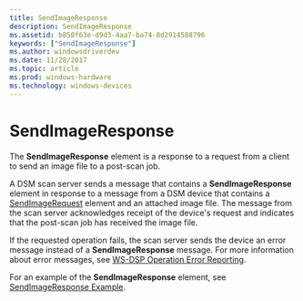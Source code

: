 ```yaml
---
title: SendImageResponse
description: SendImageResponse
ms.assetid: b850f63e-d9d3-4aa7-ba74-8d2914588796
keywords: ["SendImageResponse"]
ms.author: windowsdriverdev
ms.date: 11/28/2017
ms.topic: article
ms.prod: windows-hardware
ms.technology: windows-devices
---
```


# SendImageResponse


The **SendImageResponse** element is a response to a request from a client to send an image file to a post-scan job.

A DSM scan server sends a message that contains a **SendImageResponse** element in response to a message from a DSM device that contains a [SendImageRequest](sendimagerequest.md) element and an attached image file. The message from the scan server acknowledges receipt of the device's request and indicates that the post-scan job has received the image file.

If the requested operation fails, the scan server sends the device an error message instead of a **SendImageResponse** message. For more information about error messages, see [WS-DSP Operation Error Reporting](https://msdn.microsoft.com/library/windows/hardware/ff540619).

For an example of the **SendImageResponse** element, see [SendImageResponse Example](sendimageresponse-example.md).

 

 





